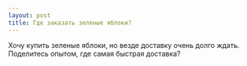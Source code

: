 ```yaml
---
layout: post 
title: Где заказать зеленые яблоки? 
--- 
```

Хочу купить зеленые яблоки, но везде доставку очень долго ждать. Поделитесь опытом, где самая быстрая доставка?